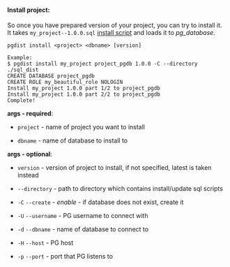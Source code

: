 #### Install project:

So once you have prepared version of your project, you can try to install it.
It takes `my_project--1.0.0.sql` [install script](../../project_files/version.md) and loads it to *pg_database*.  

```
pgdist install <project> <dbname> [version]

Example:
$ pgdist install my_project project_pgdb 1.0.0 -C --directory ./sql_dist
CREATE DATABASE project_pgdb
CREATE ROLE my_beautiful_role NOLOGIN
Install my_project 1.0.0 part 1/2 to project_pgdb
Install my_project 1.0.0 part 2/2 to project_pgdb
Complete!
```

**args - required**:

- `project` - name of project you want to install

- `dbname` - name of database to install to

**args - optional**:

- `version` - version of project to install, if not specified, latest is taken instead

- `--directory` - path to directory which contains install/update sql scripts

- `-C` `--create` - *enable* - if database does not exist, create it

- `-U` `--username` - PG username to connect with

- `-d` `--dbname` - name of database to connect to

- `-H` `--host` - PG host

- `-p` `--port` - port that PG listens to
